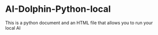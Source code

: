 # AI-Dolphin-Python-local
This is a python document and an HTML file that allows you to run your local AI
